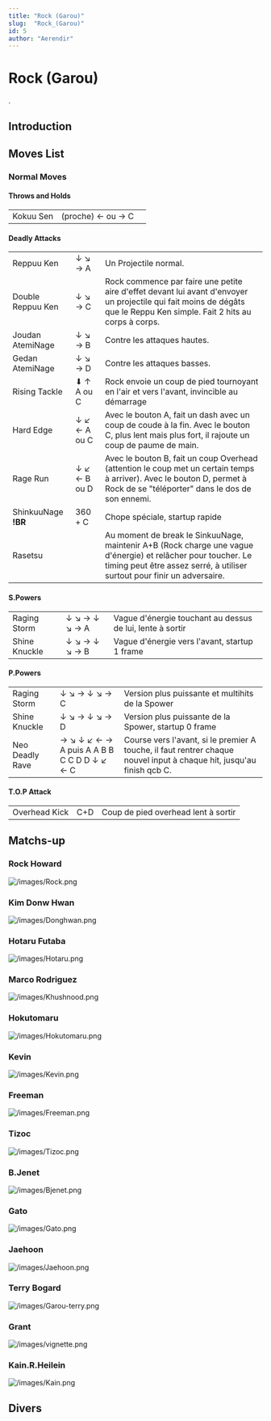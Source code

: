 ```yaml
---
title: "Rock (Garou)"
slug:  "Rock_(Garou)"
id: 5
author: "Aerendir"
---
```


# Rock (Garou)

.

## Introduction

## Moves List

### Normal Moves

#### Throws and Holds

|           |                   |     |
|-----------|-------------------|-----|
| Kokuu Sen | (proche) ← ou → C |     |

#### Deadly Attacks

|                     |              |                                                                                                                                                                                           |
|---------------------|--------------|-------------------------------------------------------------------------------------------------------------------------------------------------------------------------------------------|
| Reppuu Ken          | ↓ ↘ → A      | Un Projectile normal.                                                                                                                                                                     |
| Double Reppuu Ken   | ↓ ↘ → C      | Rock commence par faire une petite aire d'effet devant lui avant d'envoyer un projectile qui fait moins de dégâts que le Reppu Ken simple. Fait 2 hits au corps à corps.                  |
| Joudan AtemiNage    | ↓ ↘ → B      | Contre les attaques hautes.                                                                                                                                                               |
| Gedan AtemiNage     | ↓ ↘ → D      | Contre les attaques basses.                                                                                                                                                               |
| Rising Tackle       | ⬇ ↑ A ou C   | Rock envoie un coup de pied tournoyant en l'air et vers l'avant, invincible au démarrage                                                                                                  |
| Hard Edge           | ↓ ↙ ← A ou C | Avec le bouton A, fait un dash avec un coup de coude à la fin. Avec le bouton C, plus lent mais plus fort, il rajoute un coup de paume de main.                                           |
| Rage Run            | ↓ ↙ ← B ou D | Avec le bouton B, fait un coup Overhead (attention le coup met un certain temps à arriver). Avec le bouton D, permet à Rock de se "téléporter" dans le dos de son ennemi.                 |
| ShinkuuNage **!BR** | 360 + C      | Chope spéciale, startup rapide                                                                                                                                                            |
| Rasetsu             |              | Au moment de break le SinkuuNage, maintenir A+B (Rock charge une vague d'énergie) et relâcher pour toucher. Le timing peut être assez serré, à utiliser surtout pour finir un adversaire. |

#### S.Powers

|               |               |                                                           |
|---------------|---------------|-----------------------------------------------------------|
| Raging Storm  | ↓ ↘ → ↓ ↘ → A | Vague d'énergie touchant au dessus de lui, lente à sortir |
| Shine Knuckle | ↓ ↘ → ↓ ↘ → B | Vague d'énergie vers l'avant, startup 1 frame             |

#### P.Powers

|                 |                                            |                                                                                                                       |
|-----------------|--------------------------------------------|-----------------------------------------------------------------------------------------------------------------------|
| Raging Storm    | ↓ ↘ → ↓ ↘ → C                              | Version plus puissante et multihits de la Spower                                                                      |
| Shine Knuckle   | ↓ ↘ → ↓ ↘ → D                              | Version plus puissante de la Spower, startup 0 frame                                                                  |
| Neo Deadly Rave | → ↘ ↓ ↙ ← → A puis A A B B C C D D ↓ ↙ ← C | Course vers l'avant, si le premier A touche, il faut rentrer chaque nouvel input à chaque hit, jusqu'au finish qcb C. |

#### T.O.P Attack

|               |     |                                     |
|---------------|-----|-------------------------------------|
| Overhead Kick | C+D | Coup de pied overhead lent à sortir |

## Matchs-up

### Rock Howard

![](/images/Rock.png‎ "/images/Rock.png‎")

### Kim Donw Hwan

![](/images/Donghwan.png‎ "/images/Donghwan.png‎")

### Hotaru Futaba

![](/images/Hotaru.png‎ "/images/Hotaru.png‎")

### Marco Rodriguez

![](/images/Khushnood.png‎ "/images/Khushnood.png‎")

### Hokutomaru

![](/images/Hokutomaru.png "/images/Hokutomaru.png")

### Kevin

![](/images/Kevin.png‎ "/images/Kevin.png‎")

### Freeman

![](/images/Freeman.png‎ "/images/Freeman.png‎")

### Tizoc

![](/images/Tizoc.png‎ "/images/Tizoc.png‎")

### B.Jenet

![](/images/Bjenet.png‎ "/images/Bjenet.png‎")

### Gato

![](/images/Gato.png‎ "/images/Gato.png‎")

### Jaehoon

![](/images/Jaehoon.png‎ "/images/Jaehoon.png‎")

### Terry Bogard

![](/images/Garou-terry.png‎ "/images/Garou-terry.png‎")

### Grant

![](/images/vignette.png "/images/vignette.png")

### Kain.R.Heilein

![](/images/Kain.png‎ "/images/Kain.png‎")

## Divers
